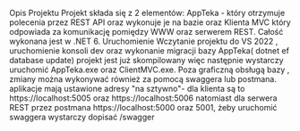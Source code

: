 Opis Projektu
Projekt składa się z 2 elementów: AppTeka - który otrzymuje polecenia przez REST API oraz wykonuje je na bazie oraz Klienta MVC który odpowiada 
za komunikację pomiędzy WWW oraz serwerem REST. Całość wykonana jest w .NET 6.
Uruchomienie
Wczytanie projektu do VS 2022 , uruchomienie konsoli dev oraz wykonanie migracji bazy AppTeka( dotnet ef database update)
projekt jest już skompilowany więc następnie wystarczy uruchomić AppTeka.exe oraz ClientMVC.exe.
Poza graficzną obsługą bazy , zmiany można wykonywać również za pomocą swaggera lub postmana.
aplikacje mają ustawione adresy "na sztywno"- dla klienta są to https://localhost:5005 oraz https://localhost:5006 natomiast dla serwera REST
przez postmana https://localhost:5000 oraz 5001, żeby uruchomić swaggera wystarczy dopisać /swagger
